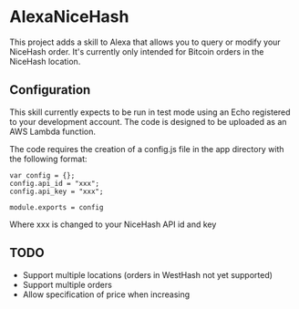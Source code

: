 # AlexaNiceHash

This project adds a skill to Alexa that allows you to query or modify your NiceHash order.  It's currently only intended for Bitcoin orders in the NiceHash location.

## Configuration
This skill currently expects to be run in test mode using an Echo registered to your development account.  The code is designed to be uploaded as an AWS Lambda function. 

The code requires the creation of a config.js file in the app directory with the following format:
```
var config = {};
config.api_id = "xxx";
config.api_key = "xxx";

module.exports = config
```

Where xxx is changed to your NiceHash API id and key

## TODO
* Support multiple locations (orders in WestHash not yet supported)
* Support multiple orders
* Allow specification of price when increasing


